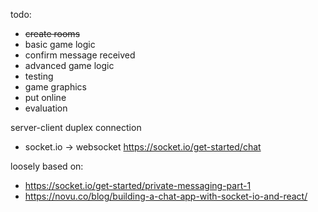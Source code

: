 todo:
- ~~create rooms~~
- basic game logic
- confirm message received
- advanced game logic
- testing
- game graphics
- put online
- evaluation


server-client duplex connection
  - socket.io -> websocket
  https://socket.io/get-started/chat


loosely based on:
- https://socket.io/get-started/private-messaging-part-1
- https://novu.co/blog/building-a-chat-app-with-socket-io-and-react/
